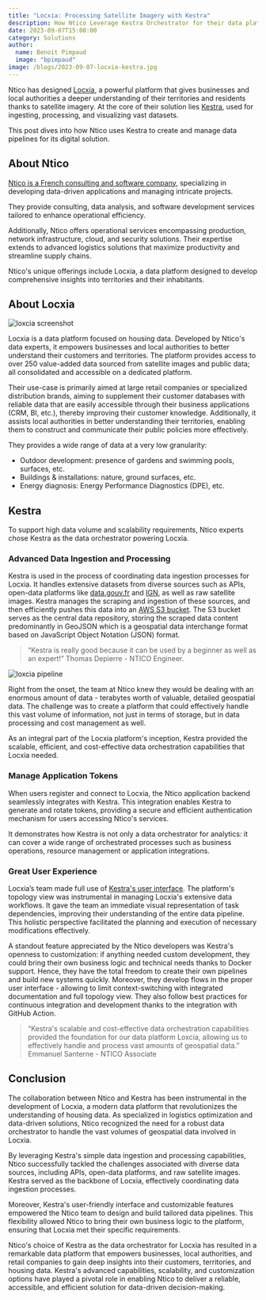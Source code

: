```yaml
---
title: "Locxia: Processing Satellite Imagery with Kestra"
description: How Ntico Leverage Kestra Orchestrator for their data platform Locxia.
date: 2023-09-07T15:00:00
category: Solutions
author:
  name: Benoit Pimpaud
  image: "bpimpaud"
image: /blogs/2023-09-07-locxia-kestra.jpg
---
```


Ntico has designed [Locxia](https://www.locxia.com/), a powerful platform that gives businesses and local authorities a deeper understanding of their territories and residents thanks to satellite imagery. At the core of their solution lies [Kestra](https://github.com/kestra-io/kestra), used for ingesting, processing, and visualizing vast datasets. 

This post dives into how Ntico uses Kestra to create and manage data pipelines for its digital solution.


## About Ntico

[Ntico is a French consulting and software company](https://www.ntico.com/), specializing in developing data-driven applications and managing intricate projects. 

They provide consulting, data analysis, and software development services tailored to enhance operational efficiency. 

Additionally, Ntico offers operational services encompassing production, network infrastructure, cloud, and security solutions. Their expertise extends to advanced logistics solutions that maximize productivity and streamline supply chains.

Ntico's unique offerings include Locxia, a data platform designed to develop comprehensive insights into territories and their inhabitants.


## About Locxia

![loxcia screenshot](/blogs/2023-09-07-locxia-kestra/locxia-screenshot.png)

Locxia is a data platform focused on housing data. Developed by Ntico's data experts, it empowers businesses and local authorities to better understand their customers and territories. The platform provides access to over 250 value-added data sourced from satellite images and public data; all consolidated and accessible on a dedicated platform.

Their use-case is primarily aimed at large retail companies or specialized distribution brands, aiming to supplement their customer databases with reliable data that are easily accessible through their business applications (CRM, BI, etc.), thereby improving their customer knowledge. Additionally, it assists local authorities in better understanding their territories, enabling them to construct and communicate their public policies more effectively.

They provides a wide range of data at a very low granularity:

* Outdoor development: presence of gardens and swimming pools, surfaces, etc.
* Buildings & installations: nature, ground surfaces, etc.
* Energy diagnosis: Energy Performance Diagnostics (DPE), etc.


## Kestra

To support high data volume and scalability requirements, Ntico experts chose Kestra as the data orchestrator powering Locxia.

### Advanced Data Ingestion and Processing

Kestra is used in the process of coordinating data ingestion processes for Locxia. It handles extensive datasets from diverse sources such as APIs, open-data platforms like [data.gouv.fr](https://www.data.gouv.fr/fr/) and [IGN](https://geoservices.ign.fr/), as well as raw satellite images. Kestra manages the scraping and ingestion of these sources, and then efficiently pushes this data into an [AWS S3 bucket](https://aws.amazon.com/s3/). The S3 bucket serves as the central data repository, storing the scraped data content predominantly in GeoJSON which is a geospatial data interchange format based on JavaScript Object Notation (JSON) format.

> “Kestra is really good because it can be used by a beginner as well as an expert!” Thomas Depierre - NTICO Engineer.

![loxcia pipeline](/blogs/2023-09-07-locxia-kestra/post-locxia-pipeline.jpg)

Right from the onset, the team at Ntico knew they would be dealing with an enormous amount of data - terabytes worth of valuable, detailed geospatial data. The challenge was to create a platform that could effectively handle this vast volume of information, not just in terms of storage, but in data processing and cost management as well.

As an integral part of the Locxia platform's inception, Kestra provided the scalable, efficient, and cost-effective data orchestration capabilities that Locxia needed.

### Manage Application Tokens

When users register and connect to Locxia, the Ntico application backend seamlessly integrates with Kestra. This integration enables Kestra to generate and rotate tokens, providing a secure and efficient authentication mechanism for users accessing Ntico's services.

It demonstrates how Kestra is not only a data orchestrator for analytics: it can cover a wide range of orchestrated processes such as business operations, resource management or application integrations.


### Great User Experience

Locxia’s team made full use of [Kestra's user interface](https://kestra.io/docs/user-interface-guide). The platform's topology view was instrumental in managing Locxia's extensive data workflows. It gave the team an immediate visual representation of task dependencies, improving their understanding of the entire data pipeline. This holistic perspective facilitated the planning and execution of necessary modifications effectively.

A standout feature appreciated by the Ntico developers was Kestra's openness to customization: if anything needed custom development, they could bring their own business logic and technical needs thanks to Docker support. Hence, they have the total freedom to create their own pipelines and build new systems quickly.
Moreover, they develop flows in the proper user interface - allowing to limit context-switching with integrated documentation and full topology view. They also follow best practices for continuous integration and development thanks to the integration with GitHub Action.


> “Kestra's scalable and cost-effective data orchestration capabilities provided the foundation for our data platform Loxcia, allowing us to effectively handle and process vast amounts of geospatial data.” Emmanuel Santerne - NTICO Associate


## Conclusion

The collaboration between Ntico and Kestra has been instrumental in the development of Locxia, a modern data platform that revolutionizes the understanding of housing data. As specialized in logistics optimization and data-driven solutions, Ntico recognized the need for a robust data orchestrator to handle the vast volumes of geospatial data involved in Locxia.

By leveraging Kestra's simple data ingestion and processing capabilities, Ntico successfully tackled the challenges associated with diverse data sources, including APIs, open-data platforms, and raw satellite images. Kestra served as the backbone of Locxia, effectively coordinating data ingestion processes.

Moreover, Kestra's user-friendly interface and customizable features empowered the Ntico team to design and build tailored data pipelines. This flexibility allowed Ntico to bring their own business logic to the platform, ensuring that Locxia met their specific requirements.

Ntico's choice of Kestra as the data orchestrator for Locxia has resulted in a remarkable data platform that empowers businesses, local authorities, and retail companies to gain deep insights into their customers, territories, and housing data. Kestra's advanced capabilities, scalability, and customization options have played a pivotal role in enabling Ntico to deliver a reliable, accessible, and efficient solution for data-driven decision-making.
